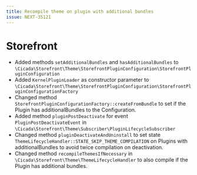 ```yaml
---
title: Recompile theme on plugin with additional bundles
issue: NEXT-35121
---
```

# Storefront
* Added methods `setAdditionalBundles` and `hasAdditionalBundles` to `\Cicada\Storefront\Theme\StorefrontPluginConfiguration\StorefrontPluginConfiguration`
* Added `KernelPluginLoader` as constructor parameter to `\Cicada\Storefront\Theme\StorefrontPluginConfiguration\StorefrontPluginConfigurationFactory`
* Changed method `StorefrontPluginConfigurationFactory::createFromBundle` to set if the Plugin has additionalBundles to the Configuration.
* Added method `pluginPostDeactivate` for event `PluginPostDeactivateEvent` in `\Cicada\Storefront\Theme\Subscriber\PluginLifecycleSubscriber`
* Changed method `pluginDeactivateAndUninstall` to set state `ThemeLifecycleHandler::STATE_SKIP_THEME_COMPILATION` on Plugins with additionalBundles to avoid twice compilation on deactivation.
* Changed method `recompileThemesIfNecessary` in `\Cicada\Storefront\Theme\ThemeLifecycleHandler` to also compile if the Plugin has additional bundles.
